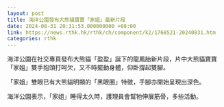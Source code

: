 ```yaml
---
layout: post
title: 海洋公園發布大熊貓寶寶「家姐」最新片段
date: 2024-08-31 20:31:53.000000000 +08:00
link: https://news.rthk.hk/rthk/ch/component/k2/1768521-20240831.htm
categories: rthk
---
```


海洋公園在社交專頁發布大熊貓「盈盈」誕下的龍鳳胎新片段，片中大熊貓寶寶「家姐」雙手抱頭打呵欠，又不時擺動身體，仰卧撐起雙腳。

「家姐」雙眼已有大熊貓明顯的「黑眼圈」特徵，手腳亦開始呈現出深色。

海洋公園表示，「家姐」睡得太久時，護理員會幫牠伸展筋骨，多些活動。
